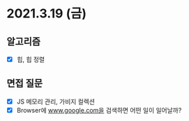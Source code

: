 # 2021.3.19 (금)

## 알고리즘

- [x] 힙, 힙 정렬

## 면접 질문

- [x] JS 메모리 관리, 가비지 컬렉션
- [x] Browser에 www.google.com을 검색하면 어떤 일이 일어날까?
